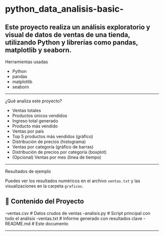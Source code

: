 # python_data_analisis-basic-
Este proyecto realiza un análisis exploratorio y visual de datos de ventas de una tienda, utilizando Python y librerías como pandas, matplotlib y seaborn.
---

 Herramientas usadas

- Python
- pandas
- matplotlib
- seaborn

---
 ¿Qué analiza este proyecto?

- Ventas totales
- Productos únicos vendidos
- Ingreso total generado
- Producto más vendido
- Ventas por país
- Top 5 productos más vendidos (gráfico)
- Distribución de precios (histograma)
- Ventas por categoría (gráfico de barras)
- Distribución de precios por categoría (boxplot)
- (Opcional) Ventas por mes (línea de tiempo)

---

Resultados de ejemplo

Puedes ver los resultados numéricos en el archivo `ventas.txt` y las visualizaciones en la carpeta `graficos`.

## 📁 Contenido del Proyecto

-ventas.csv # Datos crudos de ventas
-analisis.py # Script principal con todo el análisis
-ventas.txt # Informe generado con resultados clave
-README.md # Este documento

---
